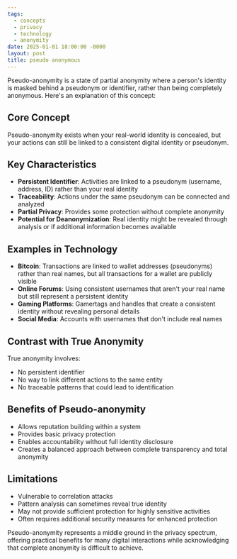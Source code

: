 ```yaml
---
tags:
  - concepts
  - privacy
  - technology
  - anonymity
date: 2025-01-01 18:00:00 -0000
layout: post
title: pseudo anonymous
---
```


Pseudo-anonymity is a state of partial anonymity where a person's identity is masked behind a pseudonym or identifier, rather than being completely anonymous. Here's an explanation of this concept:

## Core Concept

Pseudo-anonymity exists when your real-world identity is concealed, but your actions can still be linked to a consistent digital identity or pseudonym.

## Key Characteristics

- **Persistent Identifier**: Activities are linked to a pseudonym (username, address, ID) rather than your real identity
- **Traceability**: Actions under the same pseudonym can be connected and analyzed
- **Partial Privacy**: Provides some protection without complete anonymity
- **Potential for Deanonymization**: Real identity might be revealed through analysis or if additional information becomes available

## Examples in Technology

- **Bitcoin**: Transactions are linked to wallet addresses (pseudonyms) rather than real names, but all transactions for a wallet are publicly visible
- **Online Forums**: Using consistent usernames that aren't your real name but still represent a persistent identity
- **Gaming Platforms**: Gamertags and handles that create a consistent identity without revealing personal details
- **Social Media**: Accounts with usernames that don't include real names

## Contrast with True Anonymity

True anonymity involves:

- No persistent identifier
- No way to link different actions to the same entity
- No traceable patterns that could lead to identification

## Benefits of Pseudo-anonymity

- Allows reputation building within a system
- Provides basic privacy protection
- Enables accountability without full identity disclosure
- Creates a balanced approach between complete transparency and total anonymity

## Limitations

- Vulnerable to correlation attacks
- Pattern analysis can sometimes reveal true identity
- May not provide sufficient protection for highly sensitive activities
- Often requires additional security measures for enhanced protection

Pseudo-anonymity represents a middle ground in the privacy spectrum, offering practical benefits for many digital interactions while acknowledging that complete anonymity is difficult to achieve.

